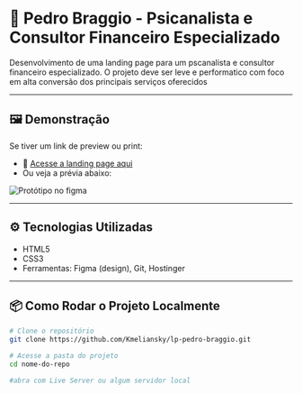 # 🚀 Pedro Braggio - Psicanalista e Consultor Financeiro Especializado

Desenvolvimento de uma landing page para um pscanalista e consultor financeiro especializado. O projeto deve ser leve e performatico com foco em alta conversão dos principais serviços oferecidos

---

## 🖼️ Demonstração

Se tiver um link de preview ou print:

- 🔗 [Acesse a landing page aqui](https://m.pedrobraggio.com.br/)
- Ou veja a prévia abaixo:

![Protótipo no figma](https://www.figma.com/design/fCbhixXdw8sHPP0ynRehnj/Landing-Pages-para-Consultorias?node-id=0-1&t=v4Unpyt5bpnlZ1X1-1)

---

## ⚙️ Tecnologias Utilizadas

- HTML5
- CSS3
- Ferramentas: Figma (design), Git, Hostinger

---

## 📦 Como Rodar o Projeto Localmente

```bash
# Clone o repositório
git clone https://github.com/Kmeliansky/lp-pedro-braggio.git

# Acesse a pasta do projeto
cd nome-do-repo

#abra com Live Server ou algum servidor local
